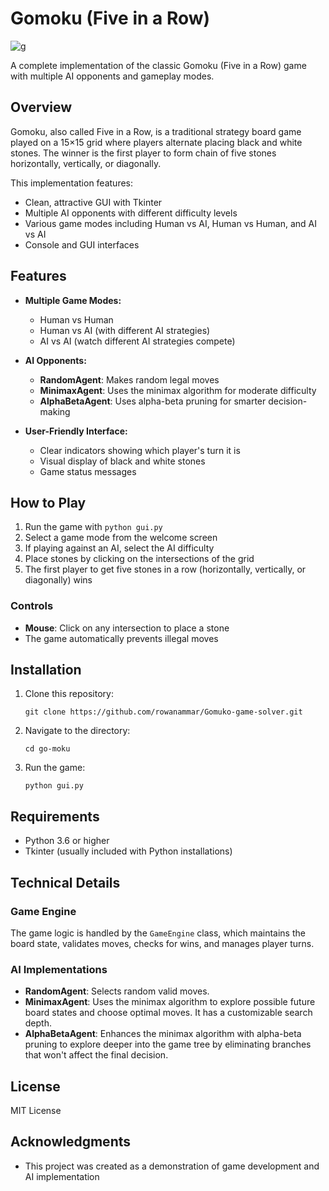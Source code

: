 # Gomoku (Five in a Row)

![g](https://github.com/user-attachments/assets/8a9a1262-6966-4058-8ab6-a5eb561245c3)

A complete implementation of the classic Gomoku (Five in a Row) game with multiple AI opponents and gameplay modes.

## Overview

Gomoku, also called Five in a Row, is a traditional strategy board game played on a 15×15 grid where players alternate placing black and white stones. The winner is the first player to form chain of five stones horizontally, vertically, or diagonally.

This implementation features:

- Clean, attractive GUI with Tkinter
- Multiple AI opponents with different difficulty levels
- Various game modes including Human vs AI, Human vs Human, and AI vs AI
- Console and GUI interfaces

## Features

- **Multiple Game Modes:**

  - Human vs Human
  - Human vs AI (with different AI strategies)
  - AI vs AI (watch different AI strategies compete)

- **AI Opponents:**

  - **RandomAgent**: Makes random legal moves
  - **MinimaxAgent**: Uses the minimax algorithm for moderate difficulty
  - **AlphaBetaAgent**: Uses alpha-beta pruning for smarter decision-making

- **User-Friendly Interface:**
  - Clear indicators showing which player's turn it is
  - Visual display of black and white stones
  - Game status messages

## How to Play

1. Run the game with `python gui.py`
2. Select a game mode from the welcome screen
3. If playing against an AI, select the AI difficulty
4. Place stones by clicking on the intersections of the grid
5. The first player to get five stones in a row (horizontally, vertically, or diagonally) wins

### Controls

- **Mouse**: Click on any intersection to place a stone
- The game automatically prevents illegal moves

## Installation

1. Clone this repository:

   ```
   git clone https://github.com/rowanammar/Gomuko-game-solver.git
   ```

2. Navigate to the directory:

   ```
   cd go-moku
   ```

3. Run the game:
   ```
   python gui.py
   ```

## Requirements

- Python 3.6 or higher
- Tkinter (usually included with Python installations)

## Technical Details

### Game Engine

The game logic is handled by the `GameEngine` class, which maintains the board state, validates moves, checks for wins, and manages player turns.

### AI Implementations

- **RandomAgent**: Selects random valid moves.
- **MinimaxAgent**: Uses the minimax algorithm to explore possible future board states and choose optimal moves. It has a customizable search depth.
- **AlphaBetaAgent**: Enhances the minimax algorithm with alpha-beta pruning to explore deeper into the game tree by eliminating branches that won't affect the final decision.

## License

MIT License

## Acknowledgments

- This project was created as a demonstration of game development and AI implementation
